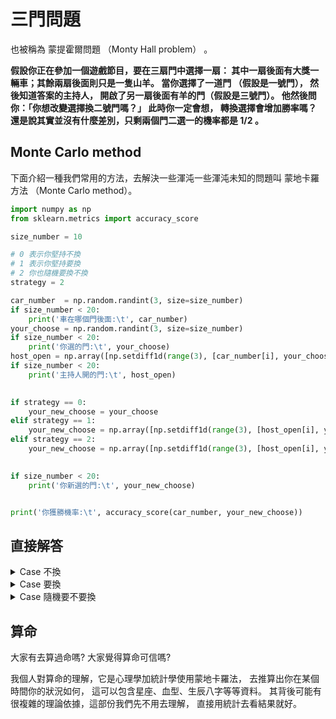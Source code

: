 <script src="https://cdn.mathjax.org/mathjax/latest/MathJax.js?config=TeX-AMS-MML_HTMLorMML" type="text/javascript"></script>
<script type="text/x-mathjax-config">
MathJax.Hub.Config({
    tex2jax: {
    inlineMath: [ ["$","$"], ["\(","\)"] ],
    processEscapes: true
    }
});
</script>



# 三門問題

也被稱為 蒙提霍爾問題 （Monty Hall problem） 。

**假設你正在參加一個遊戲節目，要在三扇門中選擇一扇：
其中一扇後面有大獎一輛車；其餘兩扇後面則只是一隻山羊。
當你選擇了一道門 （假設是一號門），
然後知道答案的主持人，
開啟了另一扇後面有羊的門（假設是三號門）。
他然後問你：「你想改變選擇換二號門嗎？」
此時你一定會想，
轉換選擇會增加勝率嗎？
還是說其實並沒有什麼差別，只剩兩個門二選一的機率都是 $1/2$ 。**


## Monte Carlo method

下面介紹一種我們常用的方法，去解決一些渾沌一些渾沌未知的問題叫 蒙地卡羅方法
（Monte Carlo method）。




```python 
import numpy as np
from sklearn.metrics import accuracy_score

size_number = 10

# 0 表示你堅持不換
# 1 表示你堅持要換
# 2 你也隨機要換不換
strategy = 2

car_number  = np.random.randint(3, size=size_number)
if size_number < 20:
    print('車在哪個門後面:\t', car_number)
your_choose = np.random.randint(3, size=size_number)
if size_number < 20:
    print('你選的門:\t', your_choose)
host_open = np.array([np.setdiff1d(range(3), [car_number[i], your_choose[i]])[0] for i in range(size_number)])
if size_number < 20:
    print('主持人開的門:\t', host_open)

    
if strategy == 0:
    your_new_choose = your_choose
elif strategy == 1:
    your_new_choose = np.array([np.setdiff1d(range(3), [host_open[i], your_choose[i]])[0] for i in range(size_number)])
elif strategy == 2:
    your_new_choose = np.array([np.setdiff1d(range(3), [host_open[i], your_choose[i]])[0] if np.random.randint(2)==1 else your_choose[i] for i in range(size_number)])
    

if size_number < 20:
    print('你新選的門:\t', your_new_choose)


print('你獲勝機率:\t', accuracy_score(car_number, your_new_choose)) 


```


## 直接解答


<details>
<summary> Case 不換 </summary>
我們假設我們堅持不換，下面可以分為兩種情況

- Case 1 : 第一次就猜中

這個情況機率是 $1/3$ ， 因為有三個門，只有一個門後面是車。

- Case 2 : 第一次沒猜中

這個情況機率是 $2/3$ ， 因為有三個門，只有一個門後面是車。

</details>


<details>
<summary> Case 要換 </summary>
我們假設我們堅持要換，下面可以分為兩種情況

- Case 1 : 第一次就猜中

這個情況機率是 $1/3$ ， 如果堅持要換那最後結局是不中。

- Case 2 : 第一次沒猜中

這個情況機率是 $2/3$ ， 如果堅持要換那最後結局是中。

Example  <br>

如果不能想像我們來舉個例子，假設有 $A,B,C$ 三個門
，車子在 $C$ 門，那 Case 1，就是你猜 $A$ 或 $B$，
假設是 $A$ ，主持人打開 $B$ ，那你要不要換。

</details>


<details>
<summary> Case 隨機要不要換 </summary>
因為主持人會打開一個不中的門，所以如果你是隨機的話，中與不中機率就變為一半。
</details>




## 算命

大家有去算過命嗎? 大家覺得算命可信嗎? <br>

我個人對算命的理解，它是心理學加統計學使用蒙地卡羅法，
去推算出你在某個時間你的狀況如何，
這可以包含星座、血型、生辰八字等等資料。
其背後可能有很複雜的理論依據，這部份我們先不用去理解，
直接用統計去看結果就好。



